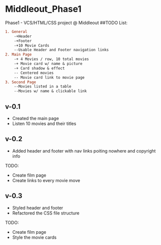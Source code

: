 # Middleout_Phase1
Phase1 -  VCS/HTML/CSS project @ Middleout
##TODO List:
```diff
1. General
	-+Header
	-+Footer
	-+10 Movie Cards
	--Usable Header and Footer navigation links
2. Main Page
	-+ 4 Movies / row, 10 total movies
	-+ Movie card w/ name & picture
	-+ Card shadow & effect
	-- Centered movies
	-- Movie card link to movie page
3. Second Page
	--Movies listed in a table
	--Movies w/ name & clickable link
```
## v-0.1
* Created the main page
* Listen 10 movies and their titles

## v-0.2
* Added header and footer with nav links poiting nowhere and copyright info

TODO: 
* Create film page 
* Create links to every movie move

## v-0.3 
* Styled header and footer
* Refactored the CSS file structure

TODO: 
* Create film page 
* Style the movie cards